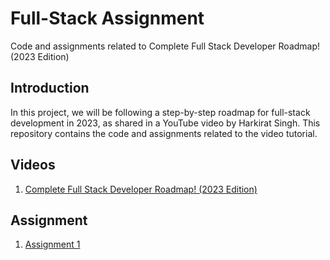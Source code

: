 # Full-Stack Assignment
Code and assignments related to Complete Full Stack Developer Roadmap! (2023 Edition)

## Introduction

In this project, we will be following a step-by-step roadmap for full-stack development in 2023, as shared in a YouTube video by Harkirat Singh. This repository contains the code and assignments related to the video tutorial.

## Videos

1. [Complete Full Stack Developer Roadmap! (2023 Edition)](https://www.youtube.com/watch?v=od4hT9abIMQ)


## Assignment

1. [Assignment 1](index.js)